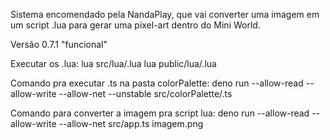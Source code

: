 Sistema encomendado pela NandaPlay, que vai converter uma imagem em um script .lua para gerar uma pixel-art dentro do Mini World.

Versão 0.7.1 "funcional"

Executar os .lua:
lua src/lua/.lua
lua public/lua/.lua

Comando pra executar .ts na pasta colorPalette:
deno run --allow-read --allow-write --allow-net --unstable src/colorPalette/.ts

Comando para converter a imagem pra script lua:
deno run --allow-read --allow-write --allow-net src/app.ts imagem.png
